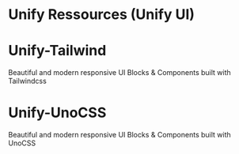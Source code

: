 # Unify Ressources (Unify UI)

# Unify-Tailwind

Beautiful and modern responsive UI Blocks & Components built with Tailwindcss


# Unify-UnoCSS
Beautiful and modern responsive UI Blocks & Components built with UnoCSS